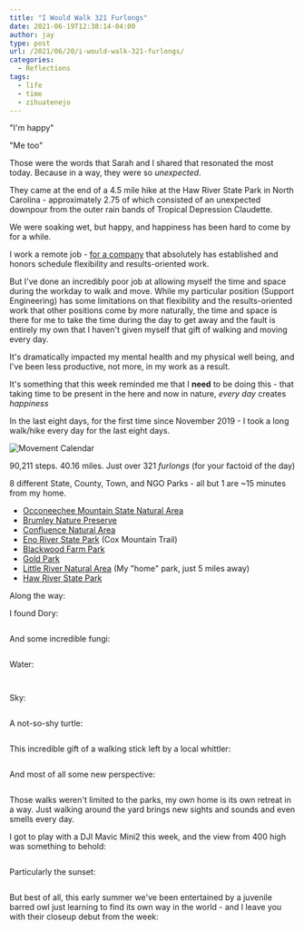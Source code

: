 ```yaml
---
title: "I Would Walk 321 Furlongs"
date: 2021-06-19T12:38:14-04:00
author: jay
type: post
url: /2021/06/20/i-would-walk-321-furlongs/
categories:
  - Reflections
tags:
  - life
  - time
  - zihuatenejo
---
```


"I'm happy"

"Me too"

Those were the words that Sarah and I shared that resonated the most today. Because in a way, they were so _unexpected_.

They came at the end of a 4.5 mile hike at the Haw River State Park in North Carolina - approximately 2.75 of which consisted of an unexpected downpour from the outer rain bands of Tropical Depression Claudette.

We were soaking wet, but happy, and happiness has been hard to come by for a while.

I work a remote job - [for a company](https://about.gitlab.com/) that absolutely has established and honors schedule flexibility and results-oriented work.

But I've done an incredibly poor job at allowing myself the time and space during the workday to walk and move. While my particular position (Support Engineering) has some limitations on that flexibility and the results-oriented work that other positions come by more naturally, the time and space is there for me to take the time during the day to get away and the fault is entirely my own that I haven't given myself that gift of walking and moving every day.

It's dramatically impacted my mental health and my physical well being, and I've been less productive, not more, in my work as a result.

It's something that this week reminded me that I **need** to be doing this - that taking time to be present in the here and now in nature, _every day_ creates _happiness_

In the last eight days, for the first time since November 2019 - I took a long walk/hike every day for the last eight days.

![Movement Calendar](https://cdn.rambleon.org/2021/IMG_3672.png)

90,211 steps. 40.16 miles. Just over 321 _furlongs_ (for your factoid of the day)

8 different State, County, Town, and NGO Parks - all but 1 are ~15 minutes from my home.

* [Occoneechee Mountain State Natural Area](https://www.ncparks.gov/occoneechee-mountain-state-natural-area/home)
* [Brumley Nature Preserve](https://www.triangleland.org/explore/nature-preserves/brumley-forest-nature-preserve) 
* [Confluence Natural Area](https://www.enoriver.org/events-and-activities/visit-us/) 
* [Eno River State Park](https://www.ncparks.gov/eno-river-state-park/trail/cox-mountain-trail) (Cox Mountain Trail)
* [Blackwood Farm Park](https://www.orangecountync.gov/Facilities/Facility/Details/Blackwood-Farm-Park-2)
* [Gold Park](https://visithillsboroughnc.com/things-to-do/gold-park/)
* [Little River Natural Area](http://www.orangecountync.gov/Facilities/Facility/Details/Little-River-Regional-Park-Natural-Area-7) (My "home" park, just 5 miles away)
* [Haw River State Park](https://www.ncparks.gov/haw-river-state-park/home) 

Along the way:

I found Dory:

<a href="https://photos.rambleon.org/Other/BlogPhotos-2021/n-GrNtpm/i-9cjMfXC/A"><img src="https://photos.smugmug.com/photos/i-9cjMfXC/0/4f91c58a/XL/i-9cjMfXC-XL.jpg" alt=""></a>

And some incredible fungi:

<a href="https://photos.rambleon.org/Other/BlogPhotos-2021/n-GrNtpm/i-kBGgMTZ/A"><img src="https://photos.smugmug.com/photos/i-kBGgMTZ/0/de7a9aad/X2/i-kBGgMTZ-X2.jpg" alt=""></a>

Water:

<a href="https://photos.rambleon.org/Other/BlogPhotos-2021/n-GrNtpm/i-Jp9fwTw/A"><img src="https://photos.smugmug.com/photos/i-Jp9fwTw/0/9d456cd3/XL/i-Jp9fwTw-XL.jpg" alt=""></a>

<a href="https://photos.rambleon.org/Other/BlogPhotos-2021/n-GrNtpm/i-CLNSgvX/A"><img src="https://photos.smugmug.com/photos/i-CLNSgvX/0/91f297c7/XL/i-CLNSgvX-XL.jpg" alt=""></a>

Sky:

<a href="https://photos.rambleon.org/Other/BlogPhotos-2021/n-GrNtpm/i-vS2PzXz/A"><img src="https://photos.smugmug.com/photos/i-vS2PzXz/0/3aa4e122/XL/i-vS2PzXz-XL.jpg" alt=""></a>

A not-so-shy turtle:

<a href="https://photos.rambleon.org/Other/BlogPhotos-2021/n-GrNtpm/i-dF3LhDw/A"><img src="https://photos.smugmug.com/photos/i-dF3LhDw/0/4bb621e8/XL/i-dF3LhDw-XL.jpg" alt=""></a>

This incredible gift of a walking stick left by a local whittler:

<a href="https://photos.rambleon.org/Other/BlogPhotos-2021/n-GrNtpm/i-rshr2m2/A"><img src="https://photos.smugmug.com/photos/i-rshr2m2/0/3670a5c4/X2/i-rshr2m2-X2.jpg" alt=""></a>

And most of all some new perspective:

<a href="https://photos.rambleon.org/Other/BlogPhotos-2021/n-GrNtpm/i-FW75Wwh/A"><img src="https://photos.smugmug.com/photos/i-FW75Wwh/0/a9db5d9f/X2/i-FW75Wwh-X2.jpg" alt=""></a>

Those walks weren't limited to the parks, my own home is its own retreat in a way. Just walking around the yard brings new sights and sounds and even smells every day.

I got to play with a DJI Mavic Mini2 this week, and the view from 400 high was something to behold:

<a href="https://photos.rambleon.org/Other/BlogPhotos-2021/n-GrNtpm/i-WN9G79s/A"><img src="https://photos.smugmug.com/photos/i-WN9G79s/0/182df584/XL/i-WN9G79s-XL.jpg" alt=""></a>

Particularly the sunset:

<a href="https://photos.rambleon.org/Other/BlogPhotos-2021/n-GrNtpm/i-S3zJSSS/A"><img src="https://photos.smugmug.com/photos/i-S3zJSSS/0/9dd431c9/XL/i-S3zJSSS-XL.jpg" alt=""></a>

But best of all, this early summer we've been entertained by a juvenile barred owl just learning to find its own way in the world - and I leave you with their closeup debut from the week:

<a href="https://photos.rambleon.org/Other/Blog-Photos/n-RRLgq/i-fTDSmb4/A"><img src="https://photos.smugmug.com/photos/i-fTDSmb4/0/33b4a3b4/X3/i-fTDSmb4-X3.jpg" alt=""></a>
